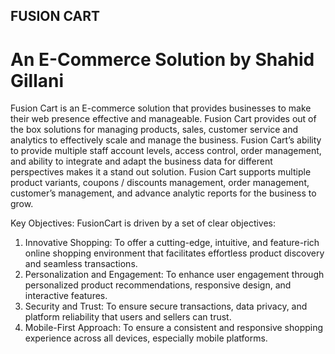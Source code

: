 ## FUSION CART
# An E-Commerce Solution by Shahid Gillani

Fusion Cart is an E-commerce solution that provides businesses to make their web presence effective and manageable. Fusion Cart provides out of the box solutions for managing products, sales, customer service and analytics to effectively scale and manage the business. 
Fusion Cart’s ability to provide multiple staff account levels, access control, order management, and ability to integrate and adapt the business data for different perspectives makes it a stand out solution. 
Fusion Cart supports multiple product variants, coupons / discounts management, order management, customer’s management, and advance analytic reports for the business to grow.  

Key Objectives: FusionCart is driven by a set of clear objectives:
1.	Innovative Shopping: To offer a cutting-edge, intuitive, and feature-rich online shopping environment that facilitates effortless product discovery and seamless transactions.
2.	Personalization and Engagement: To enhance user engagement through personalized product recommendations, responsive design, and interactive features.
3.	Security and Trust: To ensure secure transactions, data privacy, and platform reliability that users and sellers can trust.
4.	Mobile-First Approach: To ensure a consistent and responsive shopping experience across all devices, especially mobile platforms.

